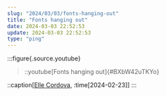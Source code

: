 ```yaml
---
slug: "2024/03/03/fonts-hanging-out"
title: "Fonts hanging out"
date: 2024-03-03 22:52:53
update: 2024-03-03 22:52:53
type: "ping"
---
```


:::figure{.source.youtube}
> ::youtube[Fonts hanging out]{#BXbW42uTKYo}

::caption[[Elle Cordova](https://www.youtube.com/watch?v=BXbW42uTKYo), :time[2024-02-23]]
:::
